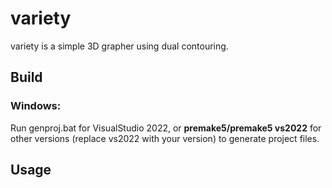 # variety
variety is a simple 3D grapher using dual contouring.
## Build
### Windows:
Run genproj.bat for VisualStudio 2022, or **premake5/premake5 vs2022** for other versions (replace vs2022 with your version) to generate project files.

## Usage

